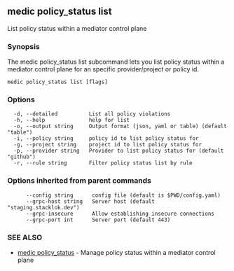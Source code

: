 ## medic policy_status list

List policy status within a mediator control plane

### Synopsis

The medic policy_status list subcommand lets you list policy status within a
mediator control plane for an specific provider/project or policy id.

```
medic policy_status list [flags]
```

### Options

```
  -d, --detailed          List all policy violations
  -h, --help              help for list
  -o, --output string     Output format (json, yaml or table) (default "table")
  -i, --policy string     policy id to list policy status for
  -g, --project string    project id to list policy status for
  -p, --provider string   Provider to list policy status for (default "github")
  -r, --rule string       Filter policy status list by rule
```

### Options inherited from parent commands

```
      --config string      config file (default is $PWD/config.yaml)
      --grpc-host string   Server host (default "staging.stacklok.dev")
      --grpc-insecure      Allow establishing insecure connections
      --grpc-port int      Server port (default 443)
```

### SEE ALSO

* [medic policy_status](medic_policy_status.md)	 - Manage policy status within a mediator control plane

